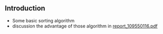 ## Introduction
- Some basic sorting algorithm  
- discussion the advantage of those algorithm in [report_109550116.pdf](https://github.com/jerrychild999922/NYCU_2021_OOP/blob/main/Algorithm/report_109550116.pdf)

